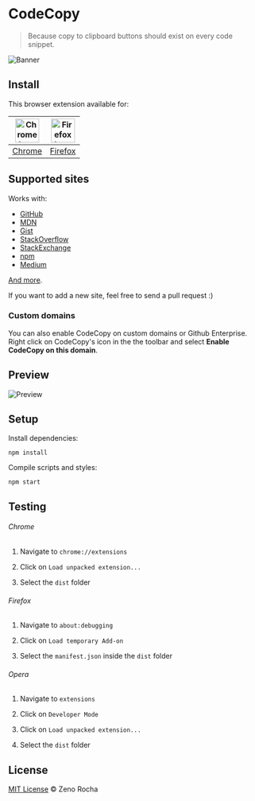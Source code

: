 # CodeCopy

> Because copy to clipboard buttons should exist on every code snippet.

![Banner](https://cloud.githubusercontent.com/assets/398893/25569224/c3e7a724-2dc7-11e7-9ff4-7861c7876028.png)

## Install

This browser extension available for:

| <a href="https://chrome.google.com/webstore/detail/codecopy/fkbfebkcoelajmhanocgppanfoojcdmg"><img src="https://cloud.githubusercontent.com/assets/398893/15528951/e9f5dc0a-21fd-11e6-86e7-8a0cad6e7548.png" width="48px" height="48px" alt="Chrome logo"></a> | <a href="https://addons.mozilla.org/en-US/firefox/addon/codecopy/"><img src="https://cloud.githubusercontent.com/assets/398893/15528952/ea095cc6-21fd-11e6-9aae-d67479edd442.png" width="48px" height="48px" alt="Firefox logo"></a> |
|:---:|:---:|
| [Chrome](https://chrome.google.com/webstore/detail/codecopy/fkbfebkcoelajmhanocgppanfoojcdmg) | [Firefox](https://addons.mozilla.org/en-US/firefox/addon/codecopy/) |

## Supported sites

Works with:

* [GitHub](https://github.com/)
* [MDN](https://developer.mozilla.org/)
* [Gist](https://gist.github.com/)
* [StackOverflow](http://stackoverflow.com/)
* [StackExchange](https://stackexchange.com/sites)
* [npm](https://www.npmjs.com/)
* [Medium](https://medium.com/)

[And more](https://github.com/zenorocha/codecopy/blob/7c638611f7ad01d923361f7fedfe3933b35e114c/dist/manifest.json#L27).

If you want to add a new site, feel free to send a pull request :)

### Custom domains

You can also enable CodeCopy on custom domains or Github Enterprise.
Right click on CodeCopy's icon in the the toolbar  and select **Enable CodeCopy on this domain**.

## Preview

![Preview](https://cloud.githubusercontent.com/assets/398893/25569031/5840911a-2dc3-11e7-8445-a5b0867ceec7.png)

## Setup

Install dependencies:

```
npm install
```

Compile scripts and styles:

```
npm start
```

## Testing

###### Chrome

1. Navigate to `chrome://extensions`

2. Click on `Load unpacked extension...`

3. Select the `dist` folder

###### Firefox

1. Navigate to `about:debugging`

2. Click on `Load temporary Add-on`

3. Select the `manifest.json` inside the `dist` folder

###### Opera

1. Navigate to `extensions`

2. Click on `Developer Mode`

3. Click on `Load unpacked extension...`

4. Select the `dist` folder

## License

[MIT License](http://zenorocha.mit-license.org/) © Zeno Rocha
